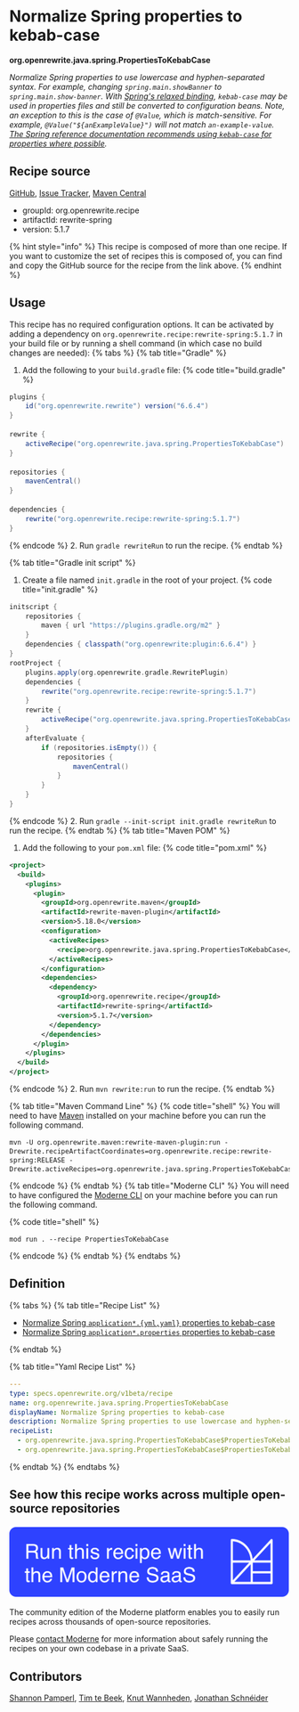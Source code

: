 # Normalize Spring properties to kebab-case

**org.openrewrite.java.spring.PropertiesToKebabCase**

_Normalize Spring properties to use lowercase and hyphen-separated syntax. For example, changing `spring.main.showBanner` to `spring.main.show-banner`. With [Spring's relaxed binding](https://docs.spring.io/spring-boot/docs/2.5.6/reference/html/features.html#features.external-config.typesafe-configuration-properties.relaxed-binding), `kebab-case` may be used in properties files and still be converted to configuration beans. Note, an exception to this is the case of `@Value`, which is match-sensitive. For example, `@Value("${anExampleValue}")` will not match `an-example-value`. [The Spring reference documentation recommends using `kebab-case` for properties where possible](https://docs.spring.io/spring-boot/docs/2.5.6/reference/html/features.html#features.external-config.typesafe-configuration-properties.relaxed-binding)._

## Recipe source

[GitHub](https://github.com/openrewrite/rewrite-spring/blob/main/src/main/java/org/openrewrite/java/spring/PropertiesToKebabCase.java), [Issue Tracker](https://github.com/openrewrite/rewrite-spring/issues), [Maven Central](https://central.sonatype.com/artifact/org.openrewrite.recipe/rewrite-spring/5.1.7/jar)

* groupId: org.openrewrite.recipe
* artifactId: rewrite-spring
* version: 5.1.7

{% hint style="info" %}
This recipe is composed of more than one recipe. If you want to customize the set of recipes this is composed of, you can find and copy the GitHub source for the recipe from the link above.
{% endhint %}

## Usage

This recipe has no required configuration options. It can be activated by adding a dependency on `org.openrewrite.recipe:rewrite-spring:5.1.7` in your build file or by running a shell command (in which case no build changes are needed): 
{% tabs %}
{% tab title="Gradle" %}
1. Add the following to your `build.gradle` file:
{% code title="build.gradle" %}
```groovy
plugins {
    id("org.openrewrite.rewrite") version("6.6.4")
}

rewrite {
    activeRecipe("org.openrewrite.java.spring.PropertiesToKebabCase")
}

repositories {
    mavenCentral()
}

dependencies {
    rewrite("org.openrewrite.recipe:rewrite-spring:5.1.7")
}
```
{% endcode %}
2. Run `gradle rewriteRun` to run the recipe.
{% endtab %}

{% tab title="Gradle init script" %}
1. Create a file named `init.gradle` in the root of your project.
{% code title="init.gradle" %}
```groovy
initscript {
    repositories {
        maven { url "https://plugins.gradle.org/m2" }
    }
    dependencies { classpath("org.openrewrite:plugin:6.6.4") }
}
rootProject {
    plugins.apply(org.openrewrite.gradle.RewritePlugin)
    dependencies {
        rewrite("org.openrewrite.recipe:rewrite-spring:5.1.7")
    }
    rewrite {
        activeRecipe("org.openrewrite.java.spring.PropertiesToKebabCase")
    }
    afterEvaluate {
        if (repositories.isEmpty()) {
            repositories {
                mavenCentral()
            }
        }
    }
}
```
{% endcode %}
2. Run `gradle --init-script init.gradle rewriteRun` to run the recipe.
{% endtab %}
{% tab title="Maven POM" %}
1. Add the following to your `pom.xml` file:
{% code title="pom.xml" %}
```xml
<project>
  <build>
    <plugins>
      <plugin>
        <groupId>org.openrewrite.maven</groupId>
        <artifactId>rewrite-maven-plugin</artifactId>
        <version>5.18.0</version>
        <configuration>
          <activeRecipes>
            <recipe>org.openrewrite.java.spring.PropertiesToKebabCase</recipe>
          </activeRecipes>
        </configuration>
        <dependencies>
          <dependency>
            <groupId>org.openrewrite.recipe</groupId>
            <artifactId>rewrite-spring</artifactId>
            <version>5.1.7</version>
          </dependency>
        </dependencies>
      </plugin>
    </plugins>
  </build>
</project>
```
{% endcode %}
2. Run `mvn rewrite:run` to run the recipe.
{% endtab %}

{% tab title="Maven Command Line" %}
{% code title="shell" %}
You will need to have [Maven](https://maven.apache.org/download.cgi) installed on your machine before you can run the following command.

```shell
mvn -U org.openrewrite.maven:rewrite-maven-plugin:run -Drewrite.recipeArtifactCoordinates=org.openrewrite.recipe:rewrite-spring:RELEASE -Drewrite.activeRecipes=org.openrewrite.java.spring.PropertiesToKebabCase
```
{% endcode %}
{% endtab %}
{% tab title="Moderne CLI" %}
You will need to have configured the [Moderne CLI](https://docs.moderne.io/moderne-cli/cli-intro) on your machine before you can run the following command.

{% code title="shell" %}
```shell
mod run . --recipe PropertiesToKebabCase
```
{% endcode %}
{% endtab %}
{% endtabs %}

## Definition

{% tabs %}
{% tab title="Recipe List" %}
* [Normalize Spring `application*.{yml,yaml}` properties to kebab-case](../../java/spring/propertiestokebabcase$propertiestokebabcaseyaml.md)
* [Normalize Spring `application*.properties` properties to kebab-case](../../java/spring/propertiestokebabcase$propertiestokebabcaseproperties.md)

{% endtab %}

{% tab title="Yaml Recipe List" %}
```yaml
---
type: specs.openrewrite.org/v1beta/recipe
name: org.openrewrite.java.spring.PropertiesToKebabCase
displayName: Normalize Spring properties to kebab-case
description: Normalize Spring properties to use lowercase and hyphen-separated syntax. For example, changing `spring.main.showBanner` to `spring.main.show-banner`. With [Spring's relaxed binding](https://docs.spring.io/spring-boot/docs/2.5.6/reference/html/features.html#features.external-config.typesafe-configuration-properties.relaxed-binding), `kebab-case` may be used in properties files and still be converted to configuration beans. Note, an exception to this is the case of `@Value`, which is match-sensitive. For example, `@Value("${anExampleValue}")` will not match `an-example-value`. [The Spring reference documentation recommends using `kebab-case` for properties where possible](https://docs.spring.io/spring-boot/docs/2.5.6/reference/html/features.html#features.external-config.typesafe-configuration-properties.relaxed-binding).
recipeList:
  - org.openrewrite.java.spring.PropertiesToKebabCase$PropertiesToKebabCaseYaml
  - org.openrewrite.java.spring.PropertiesToKebabCase$PropertiesToKebabCaseProperties

```
{% endtab %}
{% endtabs %}

## See how this recipe works across multiple open-source repositories

[![Moderne Link Image](/.gitbook/assets/ModerneRecipeButton.png)](https://app.moderne.io/recipes/org.openrewrite.java.spring.PropertiesToKebabCase)

The community edition of the Moderne platform enables you to easily run recipes across thousands of open-source repositories.

Please [contact Moderne](https://moderne.io/product) for more information about safely running the recipes on your own codebase in a private SaaS.

## Contributors
[Shannon Pamperl](mailto:shanman190@gmail.com), [Tim te Beek](mailto:tim@moderne.io), [Knut Wannheden](mailto:knut@moderne.io), [Jonathan Schnéider](mailto:jkschneider@gmail.com)
